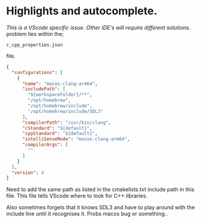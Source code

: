 # Highlights and autocomplete.
*This is a VScode specific issue. Other IDE's will require different solutions.*
problem lies within the;
```
c_cpp_properties.json
```
file.

```json
{
  "configurations": [
    {
      "name": "macos-clang-arm64",
      "includePath": [
        "${workspaceFolder}/**",
        "/opt/homebrew",
        "/opt/homebrew/include",
        "/opt/homebrew/include/SDL3"
      ],
      "compilerPath": "/usr/bin/clang",
      "cStandard": "${default}",
      "cppStandard": "${default}",
      "intelliSenseMode": "macos-clang-arm64",
      "compilerArgs": [
        ""
      ]
    }
  ],
  "version": 4
}
```
Need to add the same path as listed in the cmakelists.txt include path in this file. This file tells VScode where to look for C++ libraries.

Also sometimes forgets that it knows SDL3 and have to play around with the include line until it recognises it. Probs macos bug or something..